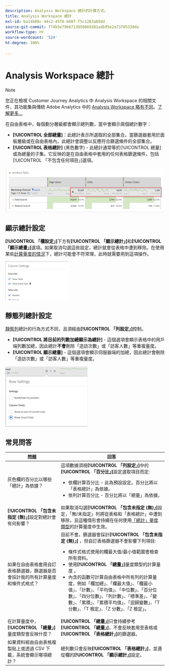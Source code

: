 ```yaml
---
description: Analysis Workspace 總計的計算方式。
title: Analysis Workspace 總計
exl-id: ba14b88c-44c2-45f6-b68f-f5c1263a89dd
source-git-commit: f74b5e79b6713050869301adb95e2a73705330da
workflow-type: ht
source-wordcount: '524'
ht-degree: 100%

---
```


# Analysis Workspace 總計

>[!NOTE]
>
>您正在檢視 Customer Journey Analytics 中 Analysis Workspace 的相關文件，其功能集與傳統 Adobe Analytics 中的 [Analysis Workspace 略有不同](https://experienceleague.adobe.com/docs/analytics/analyze/analysis-workspace/home.html?lang=zh-Hant)。[了解更多...](/help/getting-started/cja-aa.md)

在自由表格中，每個劃分層級都會顯示總列數，當中會顯示兩個總計數字：

* **[!UICONTROL 全部總量]**：此總計表示所選取的全部集合。當篩選器套用於面板層級或在自由表格內，此總計會調整以反應符合篩選條件的全部集合。
* **[!UICONTROL 表格總計]** (黑色數字) - 此總計通常等於[!UICONTROL 總量]或為總量的子集。它反映的是在自由表格中套用的任何表格篩選條件，包括[!UICONTROL 「不包含任何項目」]選項。

![](assets/total-row.png)

## 顯示總計設定

**[!UICONTROL 「欄設定」]**&#x200B;下方有&#x200B;**[!UICONTROL 「顯示總計」]**&#x200B;和&#x200B;**[!UICONTROL 「顯示總量」]**&#x200B;選項。如果取消勾選這些設定，總計就會從表格中遭到移除。在使用某些[計算量度的情況](https://experienceleague.adobe.com/docs/analytics/components/calculated-metrics/calcmetrics-reference/cm-totals.html?lang=zh-Hant)下，總計可能會不符常理，此時就需要用到這項操作。

![](assets/column-settings-total.png)

## 靜態列總計設定

[靜態列](/help/analysis-workspace/visualizations/freeform-table/column-row-settings/manual-vs-dynamic-rows.md)總計的行為方式不同，且須經由&#x200B;**[!UICONTROL 「列設定」]**&#x200B;控制。

* **[!UICONTROL 將目前的列數加總顯示為總計]** - 這個選項會顯示表格中的用戶端列數加總，因此總計&#x200B;**不會**&#x200B;刪除「造訪次數」或「訪客人數」等重複量度。
* **[!UICONTROL 顯示總量]** - 這個選項會顯示伺服器端的加總，因此總計會刪除「造訪次數」或「訪客人數」等重複量度。

![](assets/static-rows.png)

## 常見問答

| 問題 | 回答 |
|---|---|
| 灰色欄的百分比以哪些「總計」為依據？ | 這項數據須視&#x200B;**[!UICONTROL 「列設定」]**&#x200B;中的&#x200B;**[!UICONTROL 「百分比」]**&#x200B;設定選取項目而定:<ul><li>依欄計算百分比 - 此為預設設定。百分比將以「表格總計」為依據。</li><li>依列計算百分比 - 百分比將以「總量」為依據。</li></ul> |
| **[!UICONTROL 「包含未指定 (無)」]**&#x200B;設定對總計會有何影響？ | 如果取消勾選&#x200B;**[!UICONTROL 「包含未指定 (無)」]**&#x200B;設定，「無/未指定」列將從表格和「表格總計」中遭到移除，且這種情形會持續在任何使用[「總計」量度類型](https://experienceleague.adobe.com/docs/analytics/components/calculated-metrics/calcmetric-workflow/m-metric-type-alloc.html?lang=zh-Hant)的計算量度中生效。 |
| 如果在自由表格套用自訂表格篩選器，篩選器是否會採計我的所有計算量度和條件式格式？ | 目前不會。篩選器會採計&#x200B;**[!UICONTROL 「包含未指定 (無)」]** ，但自訂表格篩選器不會影響下列項目:<ul><li>條件式格式使用的欄最大值/最小值範圍會檢查所有資料。</li><li>使用&#x200B;**[!UICONTROL 「總量」]**&#x200B;量度類型的計算量度 。</li><li>內含的函數可計算自由表格中所有列的計算量度，例如「欄加總」、「欄最大值」、「欄最小值」、「計數」、「平均值」、「中位數」、「百分位數」、「四分位數」、「列計數」、「標準差」、「變數」、「累積」、「累積平均值」、「迴歸變數」、「T 分數」、「T 檢定」、「Z 分數」、「Z 檢定」。</li></ul> |
| 在計算量度中，**[!UICONTROL 「總量」]**&#x200B;量度類型會反映什麼？ | **[!UICONTROL 「總量」]**&#x200B;只會持續參考&#x200B;**[!UICONTROL 「總量」]**，不會反映套用至表格或&#x200B;**[!UICONTROL 「表格總計」]**&#x200B;的篩選器。 |
| 如果資料經由自由表格複製貼上或透過 CSV 下載，系統會顯示哪項總計？ | 總列數只會反映&#x200B;**[!UICONTROL 「表格總計」]**，並遵從欄的&#x200B;**[!UICONTROL 「顯示總計」]**&#x200B;設定。 |

